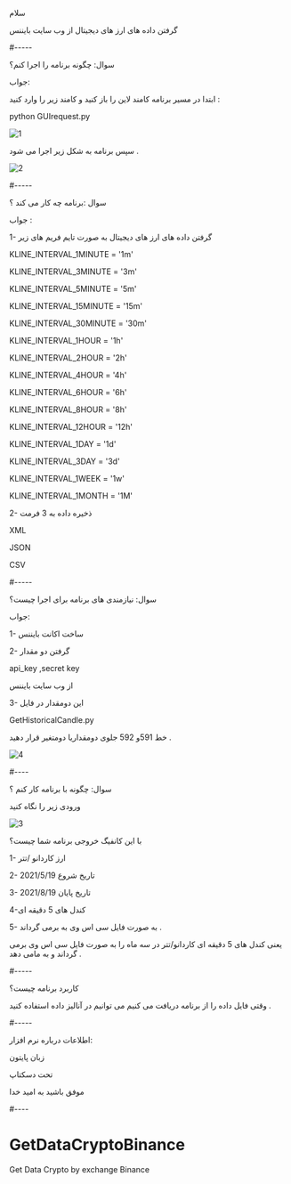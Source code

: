 سلام 

گرفتن داده های ارز های دیجیتال از وب سایت بایننس

#-----

سوال: چگونه برنامه را اجرا کنم؟


جواب: 

ابتدا در مسیر برنامه کامند لاین را باز کنید و کامند زیر را وارد کنید :

python GUIrequest.py

![1](https://user-images.githubusercontent.com/61306250/136050245-3efd03f2-ff3e-4c30-9eed-dd778c346e1f.JPG)


سپس برنامه به شکل زیر اجرا می شود .

![2](https://user-images.githubusercontent.com/61306250/136050369-577d7fed-838c-4e55-8e25-31e977189352.JPG)


#-----

سوال :برنامه چه کار می کند ؟

جواب :
 
 1- گرفتن داده های ارز های دیجیتال به صورت تایم فریم های زیر

KLINE_INTERVAL_1MINUTE = '1m'

KLINE_INTERVAL_3MINUTE = '3m'

KLINE_INTERVAL_5MINUTE = '5m'

KLINE_INTERVAL_15MINUTE = '15m'

KLINE_INTERVAL_30MINUTE = '30m'

KLINE_INTERVAL_1HOUR = '1h'

KLINE_INTERVAL_2HOUR = '2h'

KLINE_INTERVAL_4HOUR = '4h'

KLINE_INTERVAL_6HOUR = '6h'

KLINE_INTERVAL_8HOUR = '8h'

KLINE_INTERVAL_12HOUR = '12h'

KLINE_INTERVAL_1DAY = '1d'

KLINE_INTERVAL_3DAY = '3d'

KLINE_INTERVAL_1WEEK = '1w'

KLINE_INTERVAL_1MONTH = '1M'


2- ذخیره داده به 3 فرمت

XML 

JSON

CSV


#-----

سوال: نیازمندی های برنامه برای اجرا چیست؟

جواب:

1- ساخت اکانت بایننس 

2- گرفتن دو مقدار 

api_key ,secret key

از وب سایت بایننس 

3-  این دومقدار در فایل 

GetHistoricalCandle.py

خط 591و 592 جلوی دومقداریا دومتغیر قرار دهید .


![4](https://user-images.githubusercontent.com/61306250/136055211-d3de3b8c-8fce-477c-a3e5-0639ccee26f5.JPG)


#----

سوال: چگونه با برنامه کار کنم ؟

ورودی زیر را نگاه کنید 


![3](https://user-images.githubusercontent.com/61306250/136054579-1ecb68d7-7cfd-47f7-9d2b-fd45169fd17b.JPG)


با این کانفیگ خروجی برنامه  شما چیست؟

1- ارز کاردانو /تتر

2- تاریخ شروع 
2021/5/19

3- تاریخ پایان
2021/8/19

4-کندل های 5 دقیقه ای 

5- به صورت فایل سی اس وی 
به برمی گرداند .

یعنی کندل های 5 دقیقه ای کاردانو/تتر در سه ماه را به صورت فایل سی اس وی برمی گرداند و به مامی دهد .


#-----


کاربرد برنامه چیست؟

وقتی فایل داده را از برنامه دریافت می کنیم می توانیم در آنالیز داده استفاده کنید .


#-----

اطلاعات درباره نرم افزار:

زبان پایتون

تحت دسکتاپ




موفق باشید
به امید خدا 

#----
# GetDataCryptoBinance
Get Data Crypto by exchange Binance
 
